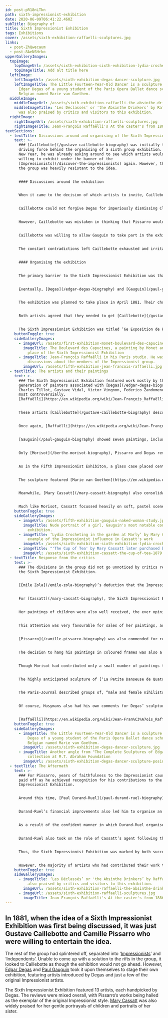 ```yaml
---
id: post-pR18nLTkn
path: sixth-impressionist-exhibition
date: 2020-06-09T06:41:22.460Z
subTitle: Biography of
title: Sixth Impressionist Exhibition
tags: Exhibitions
cover: /assets/sixth-exhibition-raffaelli-sculptures.jpg
links:
  - post-ZhQwecaum
  - post-8AeNSHrko
upperGalleryImages:
  topImage:
    topImageUrl: /assets/sixth-exhibition-sixth-exhibition-lydia-crocheting-in-the-garden-at-marly-1880.jpg
    topImageTitle: Add alt title here
  leftImage:
    leftImageUrl: /assets/sixth-exhibition-degas-dancer-sculpture.jpg
    leftImageTitle: The Little Fourteen-Year-Old Dancer is a sculpture c. 1880 by
      Edgar Degas of a young student of the Paris Opera Ballet dance school, a
      Belgian named Marie van Goethem.
  middleImage:
    middleImageUrl: /assets/sixth-exhibition-raffaelli-the-absinthe-drinkers.jpg
    middleImageTitle: ‘Les Déclassés’ or 'the Absinthe Drinkers’ by Raffaëlli, who
      was also praised by critics and visitors to this exhibition.
  rightImage:
    rightImageUrl: /assets/sixth-exhibition-raffaelli-sculptures.jpg
    rightImageTitle: Jean-François Raffaëlli's At the caster's from 1886
textSections:
  - textTitle: Discussions around and organising of the Sixth Impressionist Exhibition
    text: >-
      ### [Caillebotte](/gustave-caillebotte-biography) was initially the
      driving force behind the organising of a sixth group exhibition. By the
      New Year, he was already asking around to see which artists would be
      willing to exhibit under the banner of the
      [Impressionists](/discover-the-impressionists) again. However, the rest of
      the group was heavily resistant to the idea.


      #### Discussions around the exhibition


      When it came to the decision of which artists to invite, Caillebotte was insistent that there would be no more Realists permitted into the Impressionist exhibitions. He was determined to enforce tighter requirements than the previous year, when [Degas](/edgar-degas-biography) had included a large number of artists in the Fifth Impressionist Exhibition who were barely Impressionist at all. In a letter to [Pissarro](/camille-pissarro-biography), he wrote, “I ask \[…] that a show should be composed of all those who have contributed real interest to the subject, that is you, [Monet](/claude-monet-biography), [Renoir](/pierre-auguste-renoir-biography), [Sisley](/alfred-sisley-biography), [Mme Morisot](/berthe-morisot-biography), [Mlle Cassatt](/mary-cassatt-biography), [Cézanne](/paul-cezanne-biography), Guillaumin; if you wish, [Gauguin](/paul-gauguin-biography), perhaps Cordey, and myself. That’s all, since Degas refuses to show on such a basis.”


      Caillebotte could not forgive Degas for imperiously dismissing Claude Monet and Auguste Renoir from the group because they had submitted work to the Paris Salon. He was also adamant that Jean-François Raffaëlli should not be allowed to exhibit with the Impressionists again, after he had dominated the previous exhibition with an overwhelming number of realist style paintings. One critic, Jules Claretie, in praising his work had gone so far as to state that Raffaëlli was, “no Impressionist at all.”


      However, Caillebotte was mistaken in thinking that Pissarro would be sympathetic to his opinions. Pissarro stood by his opinion of Degas: “He’s a terrible man, but frank and loyal.” He also reminded Caillebotte that it was Degas who had first introduced him to the Impressionist group, stating that Degas, “brought is Mme. Cassatt, Forain and you.” Pissarro was of the opinion that it was not necessary to pine after Renoir and Monet, he believed that the Impressionists should be a unified group of artists and he did not want to include individuals who clearly did not want to be included themselves. 


      Caillebotte was willing to allow Gauguin to take part in the exhibition. He had been highly praised during the Fifth Impressionist Exhibition and his work showed a faithfulness to Pissarro’s teachings and influences from Renoir’s work, which made him Impressionist enough to bear the title. However, Gauguin also jibed at Caillebotte’s plans to include more of the original Impressionist artists, namely Monet and Alfred Sisley, joking, “we can’t flood the place with rowing boats and endless views of Chatou.”


      The constant contradictions left Caillebotte exhausted and irritated. He wrote exasperatedly that, “It’s very naive of us to squabble over these things.” It seemed that he was unable to organise the Sixth Impressionist Exhibition if he could not find anyone to agree with his plans. In his reply to Pissarro, he confessed, “I don’t know what I shall do, \[…] I don’t believe that an exhibition is possible this year. But I certainly shan’t repeat the one held last year.”


      #### Organising the exhibition


      The primary barrier to the Sixth Impressionist Exhibition was that by this point, the group lacked cohesion and seemed to have little common ground that they could agree upon.


      Eventually, [Degas](/edgar-degas-biography) and [Gauguin](/paul-gauguin-biography) assumed control of the arrangements for the Sixth Impressionist Exhibition. They sought out an exhibition space on the [boulevard des Capucines](https://en.wikipedia.org/wiki/Boulevard_des_Capucines_(Monet)) at number 35 and began making arrangements on Degas’ terms. 


      The exhibition was planned to take place in April 1881. Their chosen exhibition space was an annex of Nadar’s old studio, where the [First Impressionist Exhibition](/first-impressionist-exhibition) had been held. Unlike the previous exhibition, however, they rented a collection of five smaller rooms in lieu of one large studio.


      Both artists agreed that they needed to get [Caillebotte](/gustave-caillebotte-biography) back and convince him to lend his organisation skills - and funds - to the exhibition. They also had the task of inviting artists to exhibit with them. By this time, the group had fragmented and many were occupied working independently on their own projects. 


      The Sixth Impressionist Exhibition was titled ’6e Exposition de Peinture par…’  and the room was crowded with paintings in a mixture of Impressionist and Realist styles. They hung over 170 works in total in the small space. Once again, the building was under construction and the lighting was poor - it was just a shadow of the earlier Impressionist exhibitions.
    buttonToggle: true
    sideGalleryImages:
      - imageUrl: /assets/first-exhibition-monet-boulevard-des-capucines.jpg
        imageTitle: The Boulevard des Capucines, a painting by Monet and the exhibition
          place of the Sixth Impressionist Exhibition
      - imageTitle: Jean-François Raffaëlli in his Paris studio. He was part of the
          discussions about the members of the Impressionist group.
        imageUrl: /assets/fifth-exhibition-jean-francois-raffaelli.jpg
  - textTitle: The artists and their paintings
    text: >-
      ### The Sixth Impressionist Exhibition featured work mostly by the new
      generation of painters associated with [Degas](/edgar-degas-biography) -
      Charles Tillot, Gustave Vidal, Victor Vingnon, Federico Zandomeneghi and
      most controversially,
      [Raffaëlli](https://en.wikipedia.org/wiki/Jean-François_Raffaëlli).


      These artists [Caillebotte](/gustave-caillebotte-biography) described as “a fighting squadron in the great cause of realism!!!!”


      Once again, [Raffaëlli](https://en.wikipedia.org/wiki/Jean-François_Raffaëlli) exhibited more paintings than anyone else in the group, a factor that did not go unnoticed. His popularity among the critics also did nothing to help his popularity among the other Impressionist artists.


      [Gauguin](/paul-gauguin-biography) showed seven paintings, including a nude portrait of a girl as his most notable contribution. This painting showed an obvious progression from the soft landscapes he had displayed at the Fifth Impressionist Exhibition, which were modelled largely on [Pissarro](/camille-pissarro-biography)’s style. Instead, this new work was freer, painted with daubs of bright blue and yellow and featuring an exotic rug hung on the wall behind the figure. This was the first indication of what Gauguin’s style would morph into in the coming years. He also contributed two sculptures to the show.


      Only [Morisot](/berthe-morisot-biography), Pissarro and Degas remained of the original [Impressionist](/discover-the-impressionists) artists. Caillebotte declined to take part in Degas’ exhibition. Degas himself exhibited fewer than ten artworks, most of which were just sketches. Morisot also contributed only a small number of works. Pissarro was represented by 27 paintings and pastels, the largest collection from the Impressionist group and he displayed his works in frames of complimentary colours.


      As in the Fifth Impressionist Exhibiton, a glass case placed centre stage in the exhibition remained empty for much of the show’s opening. However, at some point, a small sculpture of a dancer was placed there. This was the long awaited sculpture by Degas that he had been working on for many months. 


      The sculpture featured [Marie van Goethen](https://en.wikipedia.org/wiki/Marie_van_Goethem), a 14 year old dancer from the Opéra, posing in fourth position with one leg pointing forward. To make the work, Degas had asked [van Goethen](https://en.wikipedia.org/wiki/Marie_van_Goethem) to pose naked for him in several sessions whilst he modelled her body in extreme detail, before then posing fully clothed in her dancer’s attire. He added the tutu and bodice on top of the body using real fabric, even modelling the dancer’s hair with human hair, possibly clipped directly from her head.


      Meanwhile, [Mary Cassatt](/mary-cassatt-biography) also consolidated her reputation in the Parisian art scene with her submissions to the Sixth Impressionist Exhibition. In particular, she chose to exhibit a number of works featuring children, posed in entirely natural ways. ‘[Lydia Crocheting in the garden at Marly](https://www.metmuseum.org/art/collection/search/10393)’ from 1880 and ‘[The Cup of Tea’, also featuring her sister Lydia and from 1880-81](https://www.metmuseum.org/art/collection/search/10388), are two clear examples of the influence of the Impressionist style on Cassatt’s work. Her bold, vigorous brushstrokes and complementary colour palette are very much in keeping with the work of her colleagues.


      Much like Morisot, Cassatt focussed heavily on soft, pastel scenes often set within the home. Her portraits of Lydia reveal the everyday social rituals and pastimes of fashionable upper-middle-class women during that time, the perfect representations of the ‘Parisienne type’. ‘The Cup of Tea’ was purchased by [Durand-Ruel](/paul-durand-ruel-biography), along with many more of Cassatt’s paintings following the Sixth Impressionist Exhibition.
    buttonToggle: true
    sideGalleryImages:
      - imageUrl: /assets/fifth-exhibition-gauguin-naked-woman-study.jpg
        imageTitle: Nude portrait of a girl, Gauguin's most notable contribution at the
          exhibition.
      - imageTitle: ‘Lydia Crocheting in the garden at Marly’ by Mary Cassatt. A clear
          example of the Impressionist influence in Cassatt's work
        imageUrl: /assets/sixth-exhibition-sixth-exhibition-lydia-crocheting-in-the-garden-at-marly-1880.jpg
      - imageTitle: "'The Cup of Tea' by Mary Cassatt later purchased by Durand-Ruel"
        imageUrl: /assets/sixth-exhibition-cassatt-the-cup-of-tea-1879.jpg
  - textTitle: Response from the critics
    text: >-
      ### The divisions in the group did not go unnoticed by critics reviewing
      the Sixth Impressionist Exhibition.


      [Émile Zola](/emile-zola-biography)’s deduction that the Impressionists no longer existed seemed to be quite correct in all but a few cases. They questioned what would become of the original Impressionist artists, especially Monet, Renoir, Sisley and now, Caillebotte.


      For [Cassatt](/mary-cassatt-biography), the Sixth Impressionist Exhibition brought her widespread recognition in the press. The reviews were very positive, with critics praising her [portraits of Lydia](https://fashionhistory.fitnyc.edu/1880-cassatt-lydia-crocheting/), with their subtle colour palette and elegant Parisian style. Indeed, Gustave Geffroy described one of her portraits as “exquisitely Pairisian”, writing in another article that one finds “a very elegant taste of things” in Cassatt’s work. 


      Her paintings of children were also well received, the ever opinionated critic [Joris-Karl Husymans](https://en.wikipedia.org/wiki/Joris-Karl_Huysmans) commented, “How those portraits have made my flesh creep, time and time again” but finally he was saw, “likenesses of enchanting tots in calm, bourgeois scenes, painted with an utterly charming, delicate tenderness.” He further stated that she possessed a “special inherent talent” to be able to paint “French women for us” as an American.


      This attention was very favourable for sales of her paintings, as described in a family letter to her brother, Aleck, describing how Mary, “has sold all her pictures or can sell them if she chooses.” The exhibition was undoubtedly the most successful so far for Cassatt but more important than the critical acclaim was the praise she received from her colleagues whose opinions she held in high regard.


      [Pissarro](/camille-pissarro-biography) was also commended for remaining faithful to the Impressionist cause. This was aided by his impressive collection of works at the exhibition, which drew the eye of anyone visiting the cramped studio space. Husymans agreed that “One fact is dominant, the blossoming of Impressionist art which has reached maturity with M. Pissarro.” He went on to write that “M. Pissarro may now be classed among the number of remarkable and audacious painters we possess. If he can preserve his perceptive, delicate, and nimble eye, we shall certainly have in him the most original landscapist of our time.”


      The decision to hang his paintings in coloured frames was also a novel approach that did not go unnoticed; even [Jules Claretie](https://en.wikipedia.org/wiki/Jules_Ars%C3%A8ne_Arnaud_Claretie) in his column in Le Temps stated that, “the greatest originality of these revolutionaries consists in the moldings around their pictures, which are white, gold frames having been abandoned by them.” Though this was obviously intended as a biting critique, it did demonstrate the effectiveness of Pissarro’s plan.


      Though Morisot had contributed only a small number of paintings to the exhibition, she received the accolade from one reviewer that, “No one represents Impressionism with more refined talent or with more authority than Morisot.” She remained close to Renoir and Monet, despite their absence from the exhibition and wrote to them regularly.


      The highly anticipated sculpture of [‘La Petite Danseuse de Quatorze Ans’](https://en.wikipedia.org/wiki/Little_Dancer_of_Fourteen_Years) or ‘The Little Fourteen-Year-Old Dancer’ by Degas, garnered a great deal of attention in the press. The sculpture was simultaneously strange, intense, unsettling and difficult to ignore. Mary Cassatt’s friend Louise Elder described the sculpture as appearing as though the soul of an ancient Egyptian had entered the body of the girl, such was its eery quality.


      The Paris-Journal described groups of, “male and female nihilists, fainting with rapture” at the sight of Degas’ sculpture. Similarly, the painter Jacques-Emile Blanche recounted Whistler’s presence in the group of awestruck viewers, “wielding a painter’s bamboo mahlstick \[…] emitting piercing cries; gesticulating before the glass case that contained the figuring”. In a review of the exhibition by the Gazette des Beux-Arts, Paul Mantz praised the naturalist power of the sculpture and its lifelike pose. He described, “the instinctive ugliness of a face upon which all vices imprint their detestable promises.”


      Of course, Husymans also had his own comments for Degas’ sculpture. In his characteristically emphatic style, he asserted that, “The fact is that with one blow, M Degas has overthrown the traditions of sculpture, just as he long since shook the conventions of painting.”


      [Raffaëlli](https://en.wikipedia.org/wiki/Jean-Fran%C3%A7ois_Raffa%C3%ABlli) was also praised by critics and visitors to the exhibition. Albert Wolff reviewed his painting ‘Les Déclassés’ or 'the Absinthe Drinkers’ in the Figaro. The painting, which echoed Manet’s earlier work, led Wolff to state that, “Like Millet he \[Raffaëlli] is the poet of the humble. What the great master did for the fields, Raffaëlli begins to do for the modest people of Paris. He shows them as they are, more often than not stupefied by life’s hardships.”
    buttonToggle: true
    sideGalleryImages:
      - imageTitle: The Little Fourteen-Year-Old Dancer is a sculpture c. 1880 by Edgar
          Degas of a young student of the Paris Opera Ballet dance school, a
          Belgian named Marie van Goethem.
        imageUrl: /assets/sixth-exhibition-degas-dancer-sculpture.jpg
      - imageTitle: Another angle from "The Complete Sculptures of Edgar Degas"
          collection at M.T. Abraham Foundation
        imageUrl: /assets/sixth-exhibition-degas-dancer-sculpture-posing.jpg
  - textTitle: The Aftermath
    text: >-
      ### For Pissarro, years of faithfulness to the Impressionist cause finally
      paid off as he achieved recognition for his contributions to the Sixth
      Impressionist Exhibition.


      Around this time, [Paul Durand-Ruel](/paul-durand-ruel-biography) had acquired a new source of funding from his friend, Jules Feder, the director of the Union Générale bank. This enabled him to purchase several paintings from Pissarro and support his work more regularly, providing Pissarro and his family with much needed financial relief.


      Durand-Ruel’s financial improvements also led him to organise an independent exhibition of Impressionist work. He corralled the original Impressionists into a group, including [Monet](/claude-monet-biography) and [Renoir](/pierre-auguste-renoir-biography), whose works he chose from his own extensive collections. Monet had not submitted work to the Salon or the Sixth Impressionist Exhibition and was somewhat unwilling to help Durand-Ruel with his project.


      As a result of the confident manner in which Durand-Ruel organised the exhibition, with the mindset of a dealer who needed to sell his wares rather than a group of artists trying to find an accord, this independent show was polished and cohesive. Indeed, it was far closer to the original Impressionist exhibitions of the 1870s than the one organised by Degas and Gauguin. With his characteristic astuteness, Durand-Ruel listened to Monet and Renoir’s requests to only include the core Impressionist artists in the exhibition. Crucially, he did not invite Degas to exhibit. 


      Durand-Ruel also took on the role of Cassatt’s agent following the Sixth Impressionist Exhibition. Once Cassatt had established herself as a worthy Impressionist artist in her own right, she also began to become more involved in collecting works painted by the group. This she did on behalf of Aleck Cassatt, shipping the paintings to Philadelphia in the U.S. Cassatt was well aware that these works, and the ones she encouraged Louise Elder to purchase, were the first of their kind in North America. She wrote to Aleck, “if exhibited at any of your fine art shows, they would be sure to attract attention.”


      Thus, the Sixth Impressionist Exhibition was marked by both success and collapse. The exhibition staged by Degas had successfully served to unveil his show-stealing sculpture and given Pissarro a platform to receive well-deserved praise and recognition for his works. 


      However, the majority of artists who had contributed their work to Degas’ exhibition were not Impressionist at all. Many of the original Impressionists had been excluded. In contrast, Durand-Ruel’s private exhibition the same year was far more Impressionist in its contents and nature. Both these exhibitions lead to new opportunities for the artists of the [Impressionist Movement](/discover-the-impressionists) and a [Seventh Impressionist Exhibition](/seventh-impressionist-exhibition) to come.
    buttonToggle: true
    sideGalleryImages:
      - imageTitle: ‘Les Déclassés’ or 'the Absinthe Drinkers’ by Raffaëlli, who was
          also praised by critics and visitors to this exhibition.
        imageUrl: /assets/sixth-exhibition-raffaelli-the-absinthe-drinkers.jpg
      - imageUrl: /assets/sixth-exhibition-raffaelli-sculptures.jpg
        imageTitle: Jean-François Raffaëlli's At the caster's from 1886
---
```

## In 1881, when the idea of a Sixth Impressionist Exhibition was first being discussed, it was just Gustave Caillebotte and Camille Pissarro who were willing to entertain the idea.

The rest of the group had splintered off, separated into ‘[Impressionists](/discover-the-impressionists)’ and ‘Independents’. Unable to come up with a solution to the rifts in the group, it looked to Caillebotte as though the exhibition would not go ahead. However, [Edgar Degas](/edgar-degas-biography) and [Paul Gauguin](/paul-gauguin-biography) took it upon themselves to stage their own exhibition, featuring artists introduced by Degas and just a few of the original Impressionist artists.

The Sixth Impressionist Exhibition featured 13 artists, each handpicked by Degas. The reviews were mixed overall, with Pissarro’s works being hailed as the exemplar of the original Impressionist style. [Mary Cassatt](/mary-cassatt-biography) was also widely praised for her gentle portrayals of children and portraits of her sister.